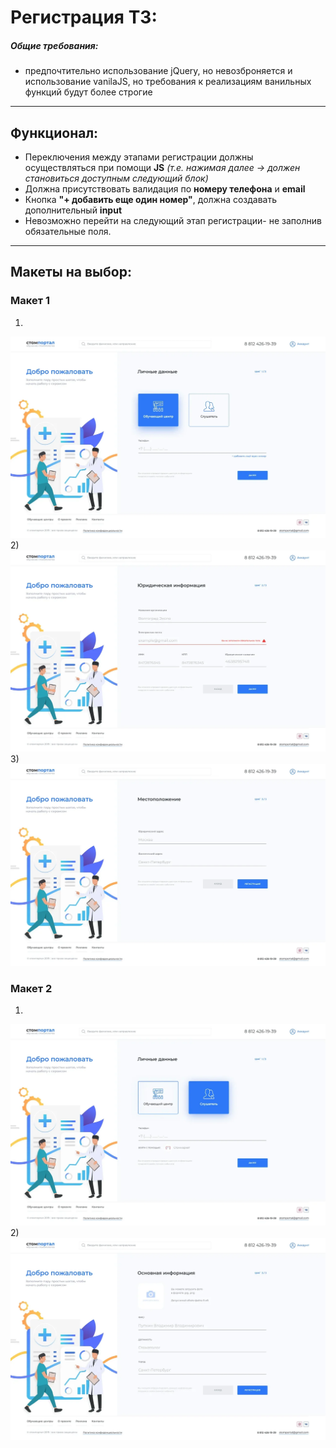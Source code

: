 # Регистрация ТЗ:

##### Общие требования:
- предпочтительно использование jQuery, но невозброняется и использование vanilaJS, но требования к реализациям ванильных функций будут более строгие

------------

## Функционал:

- Переключения между этапами регистрации должны осуществляться при помощи **JS** *(т.е. нажимая далее -> должен становиться доступным следующий блок)*
- Должна присутствовать валидация по **номеру телефона** и **email**
- Кнопка **"+ добавить еще один номер"**, должна создавать дополнительный **input** 
- Невозможно перейти на следующий этап регистрации- не заполнив обязательные поля.


------------

## Макеты на выбор:
### Макет 1
1)
[![Вход:](https://github.com/overvoidjs/Portal-frontend/blob/master/img/Registration/01.jpg "Вход:")](https://github.com/overvoidjs/Portal-frontend/blob/master/img/Registration/01.jpg "Вход:")
2)
[![Юридическая Инфа](https://github.com/overvoidjs/Portal-frontend/blob/master/img/Registration/02.jpg "Юридическая Инфа")](https://github.com/overvoidjs/Portal-frontend/blob/master/img/Registration/02.jpg "Юридическая Инфа")
3)
[![Последние данные](https://github.com/overvoidjs/Portal-frontend/blob/master/img/Registration/03.jpg "Последние данные")](https://github.com/overvoidjs/Portal-frontend/blob/master/img/Registration/03.jpg "Последние данные")

### Макет 2

1)
[![Вход](https://github.com/overvoidjs/Portal-frontend/blob/master/img/Registration/04.jpg "Вход")](https://github.com/overvoidjs/Portal-frontend/blob/master/img/Registration/04.jpg "Вход")
2)
[![Регистрация](https://github.com/overvoidjs/Portal-frontend/blob/master/img/Registration/06.jpg "Регистрация")](https://github.com/overvoidjs/Portal-frontend/blob/master/img/Registration/06.jpg "Регистрация")
